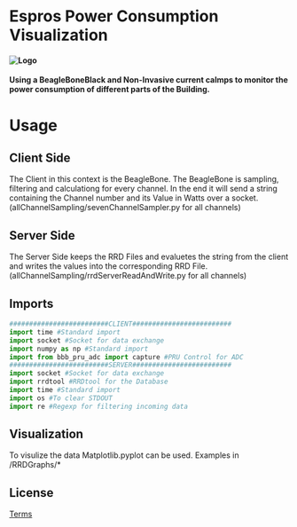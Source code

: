# Espros Power Consumption Visualization
#### ![Logo](https://www.espros.com/wp-content/uploads/2016/11/epc_logo_250x125.jpg")

**Using a BeagleBoneBlack and Non-Invasive current calmps to monitor the power consumption of different parts of the Building.**

# Usage

## Client Side

The Client in this context is the BeagleBone. The BeagleBone is sampling, filtering and calculationg for every channel. In the end it will send a string containing the Channel number and its Value in Watts over a socket. (allChannelSampling/sevenChannelSampler.py for all channels)

## Server Side

The Server Side keeps the RRD Files and evaluetes the string from the client and writes the values into the corresponding RRD File. (allChannelSampling/rrdServerReadAndWrite.py for all channels)

## Imports

```python
#########################CLIENT#########################
import time #Standard import
import socket #Socket for data exchange
import numpy as np #Standard import
import from bbb_pru_adc import capture #PRU Control for ADC
#########################SERVER#########################
import socket #Socket for data exchange
import rrdtool #RRDtool for the Database
import time #Standard import
import os #To clear STDOUT
import re #Regexp for filtering incoming data
```

## Visualization

To visulize the data Matplotlib.pyplot can be used. Examples in /RRDGraphs/*

## License

[Terms](https://de-de.facebook.com/terms)